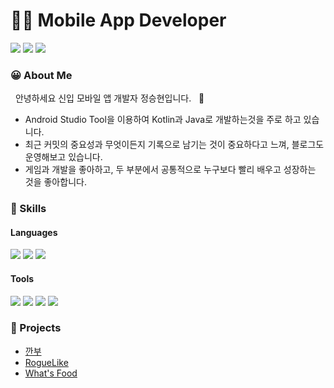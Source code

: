 # 👨‍💻 Mobile App Developer

<p>
   <a href="https://www.notion.so/e301dbd87c6b442691154bc35b1f5548" target="_blank"><img src="https://img.shields.io/badge/Portfolio-DD0B78?style=flat-square&logo=Notion&logoColor=white"/></a>
   <a href="mailto:wjdtmd789@gmail.com" target="_blank"><img src="https://img.shields.io/badge/wjdtmd789@gmail.com-EA4335?style=flat-square&logo=Gmail&logoColor=white"/></a>
   <a href="https://blog.daum.net/seunghyeon3515" target="_blank"><img src="https://img.shields.io/badge/Blog-FFCD00?style=flat-square&logo=KakaoTalk&logoColor=white"/></a>
</p>

### 😀 About Me
<p>
  &nbsp; 안녕하세요 신입 모바일 앱 개발자 정승현입니다. &nbsp; 🚀<br/>
  
  - Android Studio Tool을 이용하여 Kotlin과 Java로 개발하는것을 주로 하고 있습니다.
  - 최근 커밋의 중요성과 무엇이든지 기록으로 남기는 것이 중요하다고 느껴, 블로그도 운영해보고 있습니다.
  - 게임과 개발을 좋아하고, 두 부분에서 공통적으로 누구보다 빨리 배우고 성장하는 것을 좋아합니다.
</p>

### 💪 Skills
#### Languages
<p>
  <img src="https://img.shields.io/badge/Android-3DDC84?style=flat-square&logo=Android&logoColor=white"/>
  <img src="https://img.shields.io/badge/Kotlin-0095D5?style=flat-square&logo=Kotlin&logoColor=white"/>
  <img src="https://img.shields.io/badge/Java-007396?style=flat-square&logo=Java&logoColor=white"/>
</p>

#### Tools
<p>
  <img src="https://img.shields.io/badge/Slack-E8E8E8?style=flat-square&logo=Slack&logoColor=black"/>
  <img src="https://img.shields.io/badge/Firebase-FFCA28?style=flat-square&logo=Firebase&logoColor=black"/>
  <img src="https://img.shields.io/badge/GitHub-F05032?style=flat-square&logo=GitHub&logoColor=white"/>
  <img src="https://img.shields.io/badge/Redmine-FA7343?style=flat-square&logo=Redmine&logoColor=black"/>
</p>

### 📂 Projects
 - [깐부](https://github.com/SeungHyeonJung97/GganbuActivity)
 - [RogueLike](https://github.com/SeungHyeonJung97/RogueLikeExample)
 - [What's Food](https://github.com/SeungHyeonJung97/WhatsFood)



